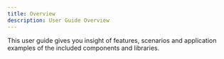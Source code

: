 ```yaml
---
title: Overview
description: User Guide Overview
---
```


This user guide gives you insight of features, scenarios and application examples of the included components and libraries.

